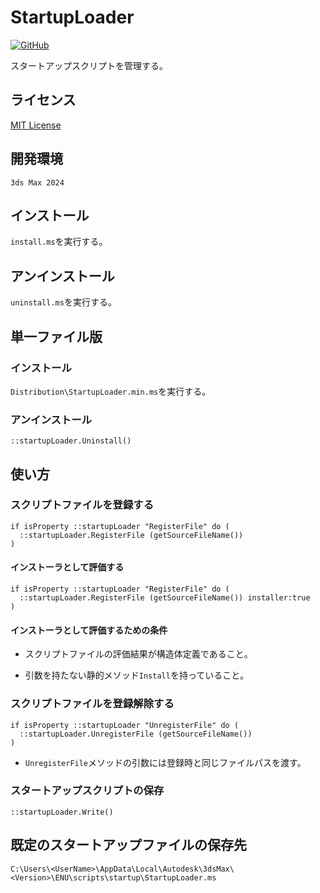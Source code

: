 # StartupLoader

<!-- [![GitHub release (latest by date)](https://img.shields.io/github/v/release/imaoki/StartupLoader)](https://github.com/imaoki/StartupLoader/releases/latest) -->
[![GitHub](https://img.shields.io/github/license/imaoki/StartupLoader)](https://github.com/imaoki/StartupLoader/blob/main/LICENSE)

スタートアップスクリプトを管理する。

## ライセンス

[MIT License](https://github.com/imaoki/StartupLoader/blob/main/LICENSE)

## 開発環境

`3ds Max 2024`

## インストール

`install.ms`を実行する。

## アンインストール

`uninstall.ms`を実行する。

## 単一ファイル版

### インストール

`Distribution\StartupLoader.min.ms`を実行する。

### アンインストール

```maxscript
::startupLoader.Uninstall()
```

## 使い方

### スクリプトファイルを登録する

```maxscript
if isProperty ::startupLoader "RegisterFile" do (
  ::startupLoader.RegisterFile (getSourceFileName())
)
```

#### インストーラとして評価する

```maxscript
if isProperty ::startupLoader "RegisterFile" do (
  ::startupLoader.RegisterFile (getSourceFileName()) installer:true
)
```

#### インストーラとして評価するための条件

* スクリプトファイルの評価結果が構造体定義であること。

* 引数を持たない静的メソッド`Install`を持っていること。

### スクリプトファイルを登録解除する

```maxscript
if isProperty ::startupLoader "UnregisterFile" do (
  ::startupLoader.UnregisterFile (getSourceFileName())
)
```

* `UnregisterFile`メソッドの引数には登録時と同じファイルパスを渡す。

### スタートアップスクリプトの保存

```maxscript
::startupLoader.Write()
```

## 既定のスタートアップファイルの保存先

`C:\Users\<UserName>\AppData\Local\Autodesk\3dsMax\<Version>\ENU\scripts\startup\StartupLoader.ms`

